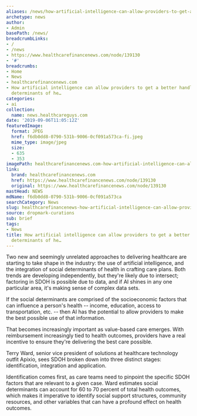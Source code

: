 ```yaml
---
aliases: /news/how-artificial-intelligence-can-allow-providers-to-get-a-better-handle-on-social-determinants-of-he
archetype: news
author:
- Admin
basePath: /news/
breadcrumbLinks:
- /
- /news
- https://www.healthcarefinancenews.com/node/139130
- '#'
breadcrumbs:
- Home
- News
- healthcarefinancenews.com
- How artificial intelligence can allow providers to get a better handle on social
  determinants of he…
categories:
- ai
collection:
  name: news.healthcareguys.com
date: '2019-09-06T11:05:12Z'
featuredImage:
  format: JPEG
  href: f6db0dd8-0790-531b-9006-0cf091a573ca-fi.jpeg
  mime_type: image/jpeg
  size:
  - 635
  - 353
imagePath: healthcarefinancenews.com-how-artificial-intelligence-can-allow-providers-to-get-a-better-handle-on-social-determinants-of-he
link:
  brand: healthcarefinancenews.com
  href: https://www.healthcarefinancenews.com/node/139130
  original: https://www.healthcarefinancenews.com/node/139130
mastHead: NEWS
mdName: f6db0dd8-0790-531b-9006-0cf091a573ca
searchCategory: News
slug: healthcarefinancenews-how-artificial-intelligence-can-allow-providers-to-get-a-better-handle-on-social-determinants-of-he
source: dropmark-curations
sub: brief
tags:
- News
title: How artificial intelligence can allow providers to get a better handle on social
  determinants of he…
---
```


Two new and seemingly unrelated approaches to delivering healthcare are starting to take shape in the industry: the use of artificial intelligence, and the integration of social determinants of health in crafting care plans. Both trends are developing independently, but they're likely due to intersect; factoring in SDOH is possible due to data, and if AI shines in any one particular area, it's making sense of complex data sets.

If the social determinants are comprised of the socioeconomic factors that can influence a person's health -- income, education, access to transportation, etc. -- then AI has the potential to allow providers to make the best possible use of that information.

That becomes increasingly important as value-based care emerges. With reimbursement increasingly tied to health outcomes, providers have a real incentive to ensure they're delivering the best care possible.

Terry Ward, senior vice president of solutions at healthcare technology outfit Apixio, sees SDOH broken down into three distinct stages: identification, integration and application.

Identification comes first, as care teams need to pinpoint the specific SDOH factors that are relevant to a given case. Ward estimates social determinants can account for 60 to 70 percent of total health outcomes, which makes it imperative to identify social support structures, community resources, and other variables that can have a profound effect on health outcomes.